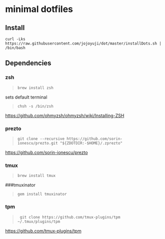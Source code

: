 # minimal dotfiles

## Install
```
curl -Lks https://raw.githubusercontent.com/jojoyuji/dot/master/installDots.sh | /bin/bash
```

## Dependencies

### zsh 

>  ```brew install zsh```

sets default terminal
> ``` chsh -s /bin/zsh ```

https://github.com/ohmyzsh/ohmyzsh/wiki/Installing-ZSH

### prezto

> ```git clone --recursive https://github.com/sorin-ionescu/prezto.git "${ZDOTDIR:-$HOME}/.zprezto"```

https://github.com/sorin-ionescu/prezto

### tmux

>  ```brew install tmux```

###tmuxinator

> ```gem install tmuxinator```

### tpm 

>  ``` git clone https://github.com/tmux-plugins/tpm ~/.tmux/plugins/tpm```

https://github.com/tmux-plugins/tpm

